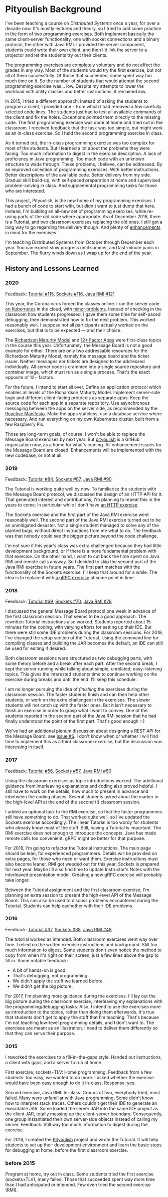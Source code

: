 # Pityoulish Background

I've been teaching a course on _Distributed Systems_ once a year, for over a decade now. It's mostly lectures and theory, so I tried to add some practice in the form of two programming exercises. Both implement basically the same client-server functionality, one with socket connections and a binary protocol, the other with Java RMI. I provided the server component, students could write their own client, and then I'd link the server to a projector and let the students try out their clients.

The programming exercises are completely voluntary and do not affect the grades in any way. Most of the students would try the first exercise, but not all of them successfully. Of those that succeeded, some spent way too much time on it. So the number of students that would attempt the second programming exercise was... low. Despite my attempts to lower the workload with utility classes and better instructions, it remained low.

In 2015, I tried a different approach. Instead of asking the students to program a client, I provided one - from which I had removed a few carefully selected code lines. The students just had to test all available commands of the client and fix the holes. Exceptions pointed them directly to the missing code.
The first programming exercise was done at home and tried out in the classroom. I received feedback that the task was too simple, but might work as an in-class exercise. So I held the second programming exercise in class.

As it turned out, the in-class programming exercise was too complex for most of the students. But I learned a lot about the problems they were facing. Too much information to digest in the exercise description. A lack of proficiency in Java programming. Too much code with an unknown structure to wade through.
These problems, I believe, can be addressed. By an improved collection of programming exercises. With better instructions. Better descriptions of the available code. Better delivery from my side. Gradual skill build-up, with self-paced preparation at home and supervised problem-solving in class. And supplemental programming tasks for those who are interested.

This project, Pityoulish, is the new home of my programming exercises. I had a bunch of code to start with, but didn't want to just dump that here. Instead, I'm building an all-new set of programming exercises, while re-using parts of the old code where appropriate. As of December 2016, there is a Tutorial, and two classroom exercises replacing the old ones. I still got a long way to go regarding the delivery though. And plenty of [enhancements](https://github.com/pityoulish/origins/issues?q=is%3Aissue+is%3Aopen+label%3Aenhancement) in mind for the exercises.

I'm teaching Distributed Systems from October through December each year. You can expect slow progress until summer, and last-minute panic in September. The flurry winds down as I wrap up for the end of the year.

## History and Lessons Learned

### 2020

Feedback:
[Tutorial #115](https://github.com/pityoulish/origins/issues/115),
[Sockets #116](https://github.com/pityoulish/origins/issues/116),
[Java RMI #121](https://github.com/pityoulish/origins/issues/121)

This year, the Corona virus forced the classes online. I ran the server code [on Kubernetes](https://github.com/pityoulish/origins/issues/106) in the cloud, with [minor problems](https://github.com/pityoulish/origins/issues/117).
Instead of checking in the classroom how students progressed, I gave them some time for self-paced debugging, then demonstrated how to fix the next problem. This worked reasonably well. I suppose not all participants actually worked on the exercises, but that is to be expected &mdash; and their choice.

The [Richardson Maturity Model](https://martinfowler.com/articles/richardsonMaturityModel.html) and [12+ Factor Apps](https://content.pivotal.io/ebooks/beyond-the-12-factor-app) were first-class topics in the course this year. Unfortunately, the Message Board is not a good example for either.
There are only two addressable resources for the Richardson Maturity Model, namely the message board and the ticket issuer. Neither messages nor tickets are designed to the addressed individually. All server code is crammed into a single source repository and container image, which must run as a single process. That's the exact opposite of 12+ factors.

For the future, I intend to start all over. Define an application protocol which enables all levels of the Richardson Maturity Model. Implement server-side logic and different client-facing protocols as separate apps. Keep the source code for each app in a separate repository. Use asynchronous messaging between the apps on the server side, as recommended by the [Reactive Manifesto](https://www.reactivemanifesto.org/). Make the apps stateless, use a database service where necessary. And run everything on my own Kubernetes cluster, built from a few Raspberry Pis.

Those are long-term goals, of course. I won't be able to replace the Message Board exercises by next year. But [pityoulish](https://github.com/pityoulish) is a GitHub organization now, as a home for what's coming. All enhancement issues for the Message Board are closed. Enhancements will be implemented with the new codebase, or not at all.



### 2019

Feedback:
[Tutorial #84](https://github.com/pityoulish/origins/issues/84),
[Sockets #87](https://github.com/pityoulish/origins/issues/87),
[Java RMI #90](https://github.com/pityoulish/origins/issues/90)

The Tutorial is working quite well by now.
To familiarize the students with the Message Board protocol, we discussed
the design of an HTTP API for it. That generated interest and contributions,
I'm planning to repeat this in the years to come. In particular while I don't
have [an HTTP exercise](https://github.com/pityoulish/origins/issues/6).

The Sockets exercise and the first part of the Java RMI exercise went
reasonably well. The second part of the Java RMI exercise turned out to be
an unmitigated desaster. Not a single student managed to solve any of the
planted bugs, without direct instructions from me what to do. The feedback
was that nobody could see the bigger picture beyond the code challenge.

I'm not sure if this year's class was extra challenged because they had
little development background, or if there is a more fundamental problem
with that exercise. On the other hand, I want to cut back the time spent
on Java RMI and remote calls anyway. So I decided to skip the second part
of the Java RMI exercise in future years. The first part matches with the
functionality of the Sockets exercise, I'll keep that around for a while.
The idea is to replace it with
[a gRPC exercise](https://github.com/pityoulish/origins/issues/36)
at some point in time.


### 2018

Feedback:
[Tutorial #69](https://github.com/pityoulish/origins/issues/69),
[Sockets #70](https://github.com/pityoulish/origins/issues/70),
[Java RMI #78](https://github.com/pityoulish/origins/issues/78)

I discussed the general Message Board protocol one week in advance of the
first classroom session. That seems to be a good approach.
The rewritten Tutorial instructions also worked. Students reported about
15 minutes for the coding, with varying efforts for setting up their IDE.
But there were still some IDE problems during the classroom sessions.
For 2019, I've changed the setup section of the Tutorial.
Using the command line for compiling classes and building the JAR
becomes the default, an IDE can still be used for editing if desired.

Both classroom sessions were structured as two debugging parts,
with some theory before and a break after each part.
After the second break, I kept the server running while talking about
simple, unrelated, easy-listening topics. This gives the interested students
time to continue working on the exercise during breaks and until the end.
I'll keep this schedule.

I am no longer pursuing the idea of _finishing_ the exercises
during the classroom session. The faster students finish and can then
help other students, or work on the extra challenges in the exercises.
The slower students will not catch up with the faster ones. But it
isn't necessary to finish an exercise in order to grasp what I want to convey.
One of the students reported in the second part of the Java RMI session
that he had finally understood the point of the first part.
That's good enough :-)

We've had an additional plenum discussion about designing a REST API
for the Message Board, see [issue #6](https://github.com/pityoulish/origins/issues/6#issuecomment-429380717).
I don't know when or whether I will find time to implement this as
a third classroom exercise, but the discussion was interesting in itself.


### 2017

Feedback:
[Tutorial #56](https://github.com/pityoulish/origins/issues/56),
[Sockets #57](https://github.com/pityoulish/origins/issues/57),
[Java RMI #60](https://github.com/pityoulish/origins/issues/60)

Using the classroom exercises as topic introductions worked. The additional guidance from interleaving explanations and coding also proved helpful. I still have to work on the details, how much to present in advance and inbetween the coding phases.
Several students asked about the marker in the high-level API at the end of the second (!) classroom session.

I added an optional task to the RMI exercise, so that the faster programmers still have something to do. That worked quite well, so I've updated the Sockets exercise accordingly.
The linear Tutorial is too wordy for students who already know must of the stuff. Still, having a Tutorial is important.
The RMI exercise does not enough to introduce the concepts. Java has made remote calls too convenient. gRPC might be better for that purpose.

For 2018, I'm going to refactor the Tutorial instructions. The main page should be lean, for experienced programmers. Details will be provided on extra pages, for those who need or want them.
Exercise instructions must also become leaner. RMI got weeded out for this year, Sockets is prepared for next year.
Maybe I'll also find time to update Instructor's Notes with the interleaved presentation model.
Creating a new gRPC exercise will probably take longer.

Between the Tutorial assignment and the first classroom exercise, I'm planning an extra session to present the high-level API of the Message Board. This can also be used to discuss problems encountered during the Tutorial. Students can help eachother with their IDE problems.


### 2016

Feedback:
[Tutorial #37](https://github.com/pityoulish/origins/issues/37),
[Sockets #38](https://github.com/pityoulish/origins/issues/38),
[Java RMI #48](https://github.com/pityoulish/origins/issues/48)

The tutorial worked as intended. Both classroom exercises went way over time. I relied on the written exercise instructions and background. Still too much information to digest. Some students don't even notice the method to copy from when it's right on their screen, just a few lines above the gap to fill in. Some notable feedback:
* A bit of hands-on is good.
* That's debugging, not programming.
* We didn't apply the stuff we learned before.
* We didn't get the big picture.

For 2017, I'm planning more guidance during the exercises. I'll lay out the big picture during the classroom exercise, interleaving my explanations with the programming/debugging tasks. Also, I intend to use the exercises more as introduction to the topics, rather than doing them afterwards.
It's true that students don't get to apply the stuff that I'm teaching. That's because I'm not teaching low-level programming details, and I don't want to. The exercises are meant as an illustration. I need to deliver them differently so that they can serve their purpose.

### 2015
I reworked the exercises to a fill-in-the-gaps style. Handed out instructions, a client with gaps, and a server to run at home.

First exercise, sockets+TLV: Home programming. Feedback from a few students: too easy, we wanted to do more. I asked whether the exercise would have been easy enough to do it in-class. Response: yes.

Second exercise, Java RMI: In-class. Groups of two, everybody tried, most failed. Many were unfamiliar with Java programming. Some didn't know how to interpret stack traces. Others couldn't get their IDE to generate an executable JAR. Some loaded the server JAR into the same IDE project as the client JAR, totally messing up the client-server boundary. Consequently, one group instantiated their own server-side objects instead of calling my server. Feedback: Still way too much information to digest during the exercise.

For 2016,
I created the [Pityoulish](https://github.com/pityoulish/origins) project and wrote the Tutorial. It will help students to set up their development environment and learn the basic steps for debugging at home, before the first classroom exercise.

### before 2015
Program at home, try out in class. Some students tried the first exercise (sockets+TLV), many failed. Those that succeeded spent way more time than I had anticipated or intended. Few even tried the second exercise (RMI).
